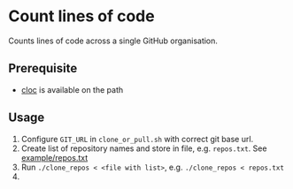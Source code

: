 # Count lines of code

Counts lines of code across a single GitHub organisation.


## Prerequisite

- [cloc](https://github.com/AlDanial/cloc) is available on the path

## Usage

1. Configure `GIT_URL` in `clone_or_pull.sh` with correct git base url.
2. Create list of repository names and store in file, e.g. `repos.txt`. See [example/repos.txt](example/repos.txt)
3. Run `./clone_repos < <file with list>`, e.g. `./clone_repos < repos.txt`
4. 
